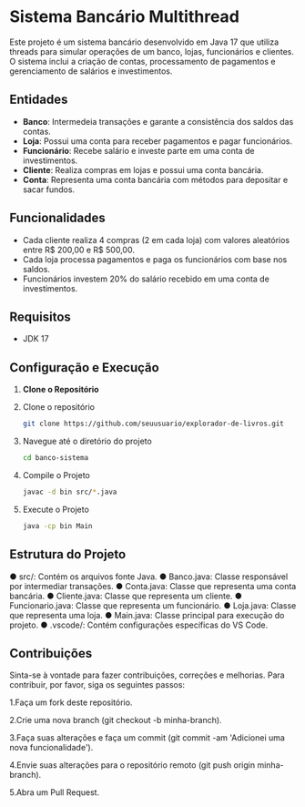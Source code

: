 # Sistema Bancário Multithread

Este projeto é um sistema bancário desenvolvido em Java 17 que utiliza threads para simular operações de um banco, lojas, funcionários e clientes. O sistema inclui a criação de contas, processamento de pagamentos e gerenciamento de salários e investimentos.

## Entidades

- **Banco**: Intermedeia transações e garante a consistência dos saldos das contas.
- **Loja**: Possui uma conta para receber pagamentos e pagar funcionários.
- **Funcionário**: Recebe salário e investe parte em uma conta de investimentos.
- **Cliente**: Realiza compras em lojas e possui uma conta bancária.
- **Conta**: Representa uma conta bancária com métodos para depositar e sacar fundos.

## Funcionalidades

- Cada cliente realiza 4 compras (2 em cada loja) com valores aleatórios entre R$ 200,00 e R$ 500,00.
- Cada loja processa pagamentos e paga os funcionários com base nos saldos.
- Funcionários investem 20% do salário recebido em uma conta de investimentos.

## Requisitos

- JDK 17

## Configuração e Execução

1. **Clone o Repositório**

1. Clone o repositório
    ```sh
    git clone https://github.com/seuusuario/explorador-de-livros.git
    ```
2. Navegue até o diretório do projeto
    ```sh
    cd banco-sistema
    ```
3. Compile o Projeto
    ```sh
    javac -d bin src/*.java
    ```
4. Execute o Projeto
    ```sh
    java -cp bin Main
    ```

## Estrutura do Projeto

 ● src/: Contém os arquivos fonte Java.
 ● Banco.java: Classe responsável por intermediar transações.
 ● Conta.java: Classe que representa uma conta bancária.
 ● Cliente.java: Classe que representa um cliente.
 ● Funcionario.java: Classe que representa um funcionário.
 ● Loja.java: Classe que representa uma loja.
 ● Main.java: Classe principal para execução do projeto.
 ● .vscode/: Contém configurações específicas do VS Code.

## Contribuições
Sinta-se à vontade para fazer contribuições, correções e melhorias. Para contribuir, por favor, siga os seguintes passos:

1.Faça um fork deste repositório.

2.Crie uma nova branch (git checkout -b minha-branch).

3.Faça suas alterações e faça um commit (git commit -am 'Adicionei uma nova funcionalidade').

4.Envie suas alterações para o repositório remoto (git push origin minha-branch).

5.Abra um Pull Request.
